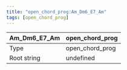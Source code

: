 ```yaml
---
title: "open_chord_prog:Am_Dm6_E7_Am"
tags: [open_chord_prog]
---
```


|Am_Dm6_E7_Am|open_chord_prog|
|---|---|
|Type|open_chord_prog|
|Root string|undefined|

